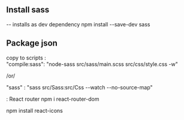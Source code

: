 ## Install sass

-- installs as dev dependency
npm install --save-dev sass

## Package json

copy to scripts :\
 "compile:sass": "node-sass src/sass/main.scss src/css/style.css -w"

/or/

"sass" : "sass src/Sass:src/Css --watch --no-source-map"

: React router
npm i react-router-dom

<!-- -
not used
for react pages history
  npm install --save history -->

npm install react-icons
